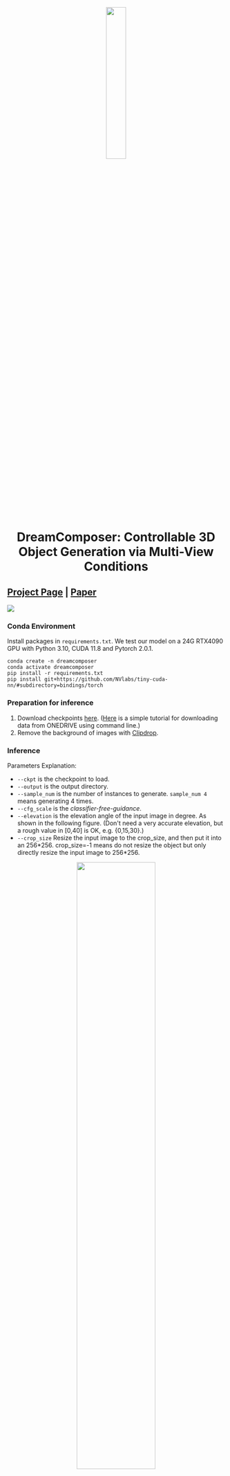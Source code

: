 <!-- # DreamComposer -->
<div align="center">
  <img src="./assets/logo.png" width="30%">
</div>
<h1 align="center">DreamComposer: Controllable 3D Object Generation via Multi-View Conditions</h1>
<p align="center">

## [Project Page](https://yhyang-myron.github.io/DreamComposer/) | [Paper](https://arxiv.org/abs/2312.03611)

![](assets/teaser.png)

### Conda Environment
Install packages in `requirements.txt`. We test our model on a 24G RTX4090 GPU with Python 3.10, CUDA 11.8 and Pytorch 2.0.1.
```angular2html
conda create -n dreamcomposer
conda activate dreamcomposer
pip install -r requirements.txt
pip install git+https://github.com/NVlabs/tiny-cuda-nn/#subdirectory=bindings/torch
```

### Preparation for inference

1. Download checkpoints [here](https://connecthkuhk-my.sharepoint.com/:f:/g/personal/yhyang07_connect_hku_hk/EudgwZJnLUtBiSohahgiT-4BgVn7oGGyndRWxvh5wtLbmw?e=AudlzM). ([Here](https://sushantag9.medium.com/download-data-from-onedrive-using-command-line-d27196a676d9) is a simple tutorial for downloading data from ONEDRIVE using command line.)
2. Remove the background of images with [Clipdrop](https://clipdrop.co/remove-background).

### Inference
Parameters Explanation:

- `--ckpt` is the checkpoint to load.
- `--output` is the output directory.
- `--sample_num` is the number of instances to generate. `sample_num 4` means generating 4 times.
- `--cfg_scale` is the *classifier-free-guidance*.
- `--elevation` is the elevation angle of the input image in degree. As shown in the following figure. (Don't need a very accurate elevation, but a rough value in [0,40] is OK, e.g. {0,15,30}.)
- `--crop_size` Resize the input image to the crop_size, and then put it into an 256\*256. crop_size=-1 means do not resize the object but only directly resize the input image to 256*256.

<div align="center">
  <img src="./assets/elevation.png" width="60%">
</div>

#### DC-Zero-1-to-3
1. Make sure you have the following models.
```bash
DreamCompoer
|-- ckpt
    |-- DC_zero123.ckpt
```
2. Set the input images paths and azimuths at `# prepare data` in dc_zero123_nvs.py.
2. Run DreamCompoer to produce controllable novel views with a better local control.
```bash
python dc_zero123_nvs.py --ckpt ckpt/DC_zero123.ckpt \
                   --output output_imgs/dc_zero123/alarm \
                   --target_azim 45 \
                   --sample_num 4 \
                   --cfg_scale 2.0 \
                   --elevation 30 \
                   --crop_size -1 \
                   --seed 6033
```

#### DC-SyncDreamder
1. Make sure you have the following models.
```bash
DreamCompoer
|-- ckpt
    |-- ViT-L-14.ckpt
    |-- DC_syncdreamer.ckpt
```
2. Set the input images paths and azimuths at `# prepare data` in dc_syncdreamer_nvs.py.
3. Run DreamCompoer to produce controllable and consistent novel views.
```bash
python dc_syncdreamer_nvs.py --ckpt ckpt/DC_syncdreamer.ckpt \
                   --output output_imgs/dc_syncdreamer/alarm \
                   --sample_num 4 \
                   --cfg_scale 2.0 \
                   --elevation 30 \
                   --crop_size -1 \
                   --seed 6033
```

4. Following SyncDreamer, we use NeuS for 3D reconstruction to generate videos and meshes.
```bash
python train_renderer.py -i output_imgs/alarm/0.png \
                         -n alarm-neus \
                         -b configs/neus.yaml \
                         -l output/renderer 
```

Parameters Explanation:
- `-i` contains the multiview images generated by DC-SyncDreamer.
- `-n` means the name. 
- `-l` means the log dir. Results will be saved to `<log_dir>/<name>` i.e. `output/renderer/alarm-neus`.

### Preparation for training
1. Generate multi-view renderings or download public rendering data. Need rendered images such as camera elevation unchanged and azimuth changing from 0° to 360°. (e.g. [SyncDreamer](https://github.com/liuyuan-pal/SyncDreamer), [Gobjaverse](https://github.com/modelscope/richdreamer/tree/main/dataset/gobjaverse))
2. Modify the dataset in *ldm/data/objaverse.py*.
3. Donwload the pretrained zero123-xl model [here](https://zero123.cs.columbia.edu/assets/zero123-xl.ckpt).
4. Donwload the pretrained syncdreamer model [here](https://connecthkuhk-my.sharepoint.com/:f:/g/personal/yuanly_connect_hku_hk/EjYHbCBnV-VPjBqNHdNulIABq9sYAEpSz4NPLDI72a85vw).

### Training
1. Pre-train the 3D lifting module

```bash
python dc_zero123_training.py \
    -t \
    -n lifting_3d \
    --base configs/DC_3d_lifting.yaml \
    --gpus 0,1,2,3,4,5,6,7 \
    --scale_lr False \
    --num_nodes 1 \
    --seed 42
```

2. Train DC_Zero123

Make sure you have the following models:
```bash
DreamCompoer
|-- ckpt
    |-- zero123-xl.ckpt
    |-- lifting_3d.ckpt
```
Run:
```bash
python dc_zero123_training.py \
    -t \
    -n dc_zero123 \
    --base configs/DC_zero123.yaml \
    --gpus 0,1,2,3,4,5,6,7 \
    --scale_lr False \
    --num_nodes 1 \
    --seed 42 \
    --finetune_from ckpt/zero123-xl.ckpt \
    --lift3d_ckpt ckpt/lifting_3d.ckpt
```

3. Train DC_SyncDreamer

Make sure you have the following models:
```bash
DreamCompoer
|-- ckpt
    |-- ViT-L-14.ckpt
    |-- syncdreamer-pretrain.ckpt
    |-- lifting_3d.ckpt
```
Run:
```bash
python dc_syncdreamer_training.py \
    -t \
    -n dc_syncdreamer \
    --base configs/DC_syncdreamer.yaml \
    --gpus 0,1,2,3,4,5,6,7 \
    --scale_lr False \
    --num_nodes 1 \
    --seed 42 \
    --finetune_from ckpt/syncdreamer-pretrain.ckpt \
    --lift3d_ckpt ckpt/lifting_3d.ckpt
```

## Acknowledgement
DreamComposer is inspirited by the following repos: [zero123](https://github.com/cvlab-columbia/zero123), [SyncDreamer](https://github.com/liuyuan-pal/SyncDreamer), [threestudio](https://github.com/threestudio-project/threestudio), [camtools](https://github.com/yxlao/camtools), [eg3d](https://github.com/NVlabs/eg3d), [ControlNet](https://github.com/lllyasviel/ControlNet), [NeuS](https://github.com/Totoro97/NeuS). 

Many thanks to the authors for sharing their codes.

## Citation
If you find _DreamComposer_ useful in your project, please cite our work. :)
```
@article{yang2023dreamcomposer,
    title={DreamComposer: Controllable 3D Object Generation via Multi-View Conditions},
    author={Yang, Yunhan and Huang, Yukun and Wu, Xiaoyang and Guo, Yuan-Chen and Zhang, Song-Hai and Zhao, Hengshuang and He, Tong and Liu, Xihui},
    journal={arXiv preprint arXiv:2312.03611},
    year={2023}
}
```